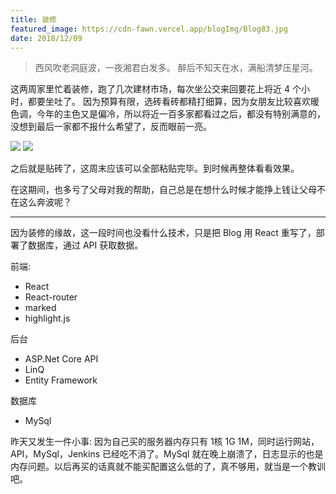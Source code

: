 ```yaml
---
title: 装修
featured_image: https://cdn-fawn.vercel.app/blogImg/Blog83.jpg
date: 2018/12/09
---
```


> 西风吹老洞庭波，一夜湘君白发多。
> 醉后不知天在水，满船清梦压星河。

这两周家里忙着装修，跑了几次建材市场，每次坐公交来回要花上将近 4 个小时，都要坐吐了。
因为预算有限，选砖看砖都精打细算，因为女朋友比较喜欢暖色调，今年的主色又是偏冷，所以将近一百多家都看过之后，都没有特别满意的，没想到最后一家都不报什么希望了，反而眼前一亮。

![](https://cdn-fawn.vercel.app/contentImg/83/1.jpg)
![](https://cdn-fawn.vercel.app/contentImg/83/2.jpg)

之后就是贴砖了，这周末应该可以全部粘贴完毕。到时候再整体看看效果。

在这期间，也多亏了父母对我的帮助，自己总是在想什么时候才能挣上钱让父母不在这么奔波呢？

***

因为装修的缘故，这一段时间也没看什么技术，只是把 Blog 用 React 重写了，部署了数据库，通过 API 获取数据。

前端: 
- React
- React-router
- marked
- highlight.js

后台
- ASP.Net Core API
- LinQ
- Entity Framework

数据库
- MySql

昨天又发生一件小事: 
因为自己买的服务器内存只有 1核 1G 1M，同时运行网站，API，MySql，Jenkins 已经吃不消了。MySql 就在晚上崩溃了，日志显示的也是内存问题。以后再买的话真就不能买配置这么低的了，真不够用，就当是一个教训吧。